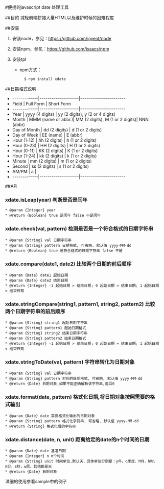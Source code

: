 #便捷的javascript date 处理工具

##目的
减轻前端拼接大量HTML以及维护时候的困难程度

##安装
1. 安装node，参见：https://github.com/joyent/node

2. 安装npm，参见：https://github.com/isaacs/npm

3. 安装tpl
    * npm方式：

            $ npm install xdate

##日期格式说明
 * -------------|--------------------|-----------------------
 * Field        | Full Form          | Short Form
 * -------------|--------------------|-----------------------
 * Year         | yyyy (4 digits)    | yy (2 digits), y (2 or 4 digits)
 * Month        | MMM (name or abbr.)| MM (2 digits), M (1 or 2 digits)| NNN (abbr)
 * Day of Month | dd (2 digits)      | d (1 or 2 digits)
 * Day of Week  | EE (name)          | E (abbr)
 * Hour (1-12)  | hh (2 digits)      | h (1 or 2 digits)
 * Hour (0-23)  | HH (2 digits)      | H (1 or 2 digits)
 * Hour (0-11)  | KK (2 digits)      | K (1 or 2 digits)
 * Hour (1-24)  | kk (2 digits)      | k (1 or 2 digits)
 * Minute       | mm (2 digits)      | m (1 or 2 digits)
 * Second       | ss (2 digits)      | s (1 or 2 digits)
 * AM/PM        | a                  |
 * -------------|--------------------|-----------------------

##API
### xdate.isLeap(year) 判断是否是闰年
    * @param {Integer} year
    * @return {Boolean} true 是闰年 false 不是闰年

### xdate.check(val, pattern) 检测是否是一个符合格式的日期字符串
    * @param {String} val 日期字符串
    * @param {String} pattern 日期格式, 可省略, 默认值 yyyy-MM-dd
    * @return {Boolean} true 是符合格式的日期字符串 false 不是

### xdate.compare(date1, date2) 比较两个日期的前后顺序
    * @param {Date} date1 起始日期
    * @param {Date} date2 结束日期
    * @return {Integer} -1 起始日期 > 结束日期; 0 起始日期 = 结束日期; 1 起始日期 < 结束日期

### xdate.stringCompare(string1, pattern1, string2, pattern2) 比较两个日期字符串的前后顺序
    * @param {String} string1 起始日期字符串
    * @param {String} pattern1 起始日期格式
    * @param {String} string2 结束日期字符串
    * @param {String} pattern2 结束日期格式
    * @return {Integer} -1 起始日期 > 结束日期; 0 起始日期 = 结束日期; 1 起始日期 < 结束日期

### xdate.stringToDate(val, pattern) 字符串转化为日期对象
    * @param {String} val 日期字符串
    * @param {String} pattern 对应的日期格式, 可省略, 默认值 yyyy-MM-dd
    * @return {Date} 日期对象,如果不能正确解析该字符串,返回0

### xdate.format(date, pattern) 格式化日期,将日期对象按照需要的格式输出
    * @param {Date} date 需要格式化输出的日期对象
    * @param {String} pattern 格式化字符串, 可省略, 默认值 yyyy-MM-dd
    * @return {String} 格式化后的字符串

### xdate.distance(date, n, unit) 距离给定的date的n个时间的日期
    * @param {Date} date 基准日期
    * @param {Integer} n n个时间
    * @param {String} unit 时间单位,默认天，具体单位分别是：y年，q季度，M月，h时，m分，s秒，w周，其他都是天
    * @return {Date} 日期对象

详细的使用参看sample中的例子